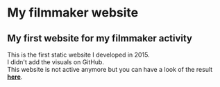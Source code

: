 # My filmmaker website

## My first website for my filmmaker activity

This is the first static website I developed in 2015.  
I didn't add the visuals on GitHub.  
This website is not active anymore but you can have a look of the result **[here](http://qualiastudio.fr/sofianedaouzli)**.


